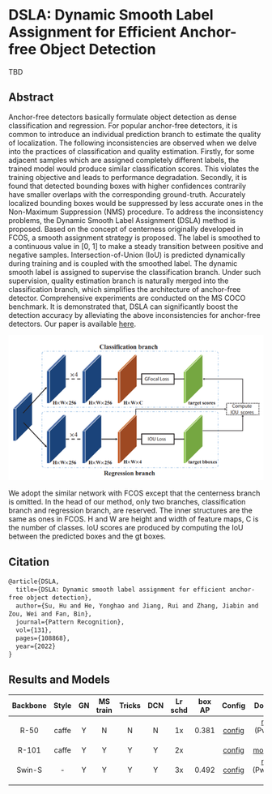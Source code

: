 # DSLA: Dynamic Smooth Label Assignment for Efficient Anchor-free Object Detection
TBD
## Abstract
Anchor-free detectors basically formulate object detection as dense classification and regression. 
For popular anchor-free detectors, it is common to introduce an individual prediction branch to 
estimate the quality of localization. The following inconsistencies are observed when we delve 
into the practices of classification and quality estimation. Firstly, for some adjacent samples 
which are assigned completely different labels, the trained model would produce similar 
classification scores. This violates the training objective and leads to performance degradation. 
Secondly, it is found that detected bounding boxes with higher confidences contrarily have smaller 
overlaps with the corresponding ground-truth. Accurately localized bounding boxes would be 
suppressed by less accurate ones in the Non-Maximum Suppression (NMS) procedure. To address 
the inconsistency problems, the Dynamic Smooth Label Assignment (DSLA) method is proposed. 
Based on the concept of centerness originally developed in FCOS, a smooth assignment strategy 
is proposed. The label is smoothed to a continuous value in [0, 1] to make a steady transition 
between positive and negative samples. Intersection-of-Union (IoU) is predicted dynamically 
during training and is coupled with the smoothed label. The dynamic smooth label is assigned 
to supervise the classification branch. Under such supervision, quality estimation branch is 
naturally merged into the classification branch, which simplifies the architecture of anchor-free 
detector. Comprehensive experiments are conducted on the MS COCO benchmark. It is demonstrated that,
DSLA can significantly boost the detection accuracy by alleviating the above inconsistencies for 
anchor-free detectors. Our paper is available [here](https://arxiv.org/abs/2208.00817).

![Approach](../../resources/img.png)

We adopt the similar network with FCOS except that the centerness branch is
omitted. In the head of our method, only two branches, classification branch 
and regression branch, are reserved. The inner structures are the same as ones 
in FCOS. H and W are height and width of feature maps, C is the number of 
classes. IoU scores are produced by computing the IoU between the predicted 
boxes and the gt boxes.


## Citation
```
@article{DSLA,
  title={DSLA: Dynamic smooth label assignment for efficient anchor-free object detection},
  author={Su, Hu and He, Yonghao and Jiang, Rui and Zhang, Jiabin and Zou, Wei and Fan, Bin},
  journal={Pattern Recognition},
  vol={131},
  pages={108868},
  year={2022}
}
```


## Results and Models

| Backbone  | Style   | GN      | MS train | Tricks  | DCN     | Lr schd | box AP | Config | Download |
|:---------:|:-------:|:-------:|:--------:|:-------:|:-------:|:-------:|:------:|:------:|:--------:|
| R-50      | caffe   | Y       | N        | N       | N       | 1x      | 0.381 | [config](dsla_r50_caffe_fpn_gn-head_1x_coco.py) | [model](https://pan.baidu.com/s/1fi-8CU82REpVfD-i9qexrA) (Pwd:utia) &#124; [log](dsla_r50_20210826_135127.log) |
| R-101     | caffe   | Y       | Y        | Y       | Y       | 2x      |  | [config]() | [model]() &#124; [log]() |
| Swin-S    | -       | Y       | Y        | Y       | Y       | 3x      | 0.492 | [config](dsla_swin-s-p4-w7_fpn_gn-head_3x_coco.py) | [model](https://pan.baidu.com/s/1Nnx1kbURISZAveBDlCU3ow) (Pwd:ggsk) &#124; [log](dsla_swin-s-p4-w7_20220515_200633.log) |